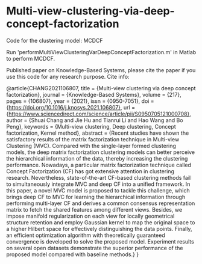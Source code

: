 # Multi-view-clustering-via-deep-concept-factorization
Code for the clustering model: MCDCF

Run 'performMultiViewClusteringVarDeepConceptFactorization.m' in Matlab to perform MCDCF.

Published paper on Knowledge-Based Systems, please cite the paper if you use this code for any research purpose.
Cite info:

@article{CHANG2021106807,
title = {Multi-view clustering via deep concept factorization},
journal = {Knowledge-Based Systems},
volume = {217},
pages = {106807},
year = {2021},
issn = {0950-7051},
doi = {https://doi.org/10.1016/j.knosys.2021.106807},
url = {https://www.sciencedirect.com/science/article/pii/S0950705121000708},
author = {Shuai Chang and Jie Hu and Tianrui Li and Hao Wang and Bo Peng},
keywords = {Multi-view clustering, Deep clustering, Concept factorization, Kernel method},
abstract = {Recent studies have shown the satisfactory results of the matrix factorization technique in Multi-view Clustering (MVC). Compared with the single-layer formed clustering models, the deep matrix factorization clustering models can better perceive the hierarchical information of the data, thereby increasing the clustering performance. Nowadays, a particular matrix factorization technique called Concept Factorization (CF) has got extensive attention in clustering research. Nevertheless, state-of-the-art CF-based clustering methods fail to simultaneously integrate MVC and deep CF into a unified framework. In this paper, a novel MVC model is proposed to tackle this challenge, which brings deep CF to MVC for learning the hierarchical information through performing multi-layer CF and derives a common consensus representation matrix to fetch the shared features among different views. Besides, we impose manifold regularization on each view for locally geometrical structure retention and employ Gaussian kernel to map the original space to a higher Hilbert space for effectively distinguishing the data points. Finally, an efficient optimization algorithm with theoretically guaranteed convergence is developed to solve the proposed model. Experiment results on several open datasets demonstrate the superior performance of the proposed model compared with baseline methods.}
}
